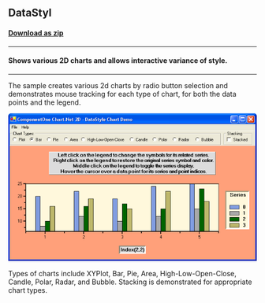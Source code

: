 ## DataStyl
#### [Download as zip](https://minhaskamal.github.io/DownGit/#/home?url=https://github.com/GrapeCity/ComponentOne-WinForms-Samples/tree/master/NetFramework\Charts\CS\DataStyl)
____
#### Shows various 2D charts and allows interactive variance of style.
____
The sample creates various 2d charts by radio button selection and demonstrates mouse tracking for each type of chart, for both the data points and the legend.

![screenshot](screenshot.png)

Types of charts include XYPlot, Bar, Pie, Area, High-Low-Open-Close, Candle, Polar, Radar, and Bubble. Stacking is demonstrated for appropriate chart types.
